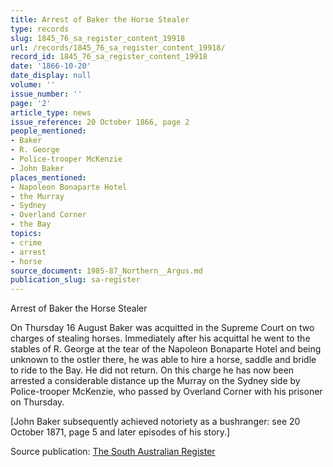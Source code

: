 ```yaml
---
title: Arrest of Baker the Horse Stealer
type: records
slug: 1845_76_sa_register_content_19918
url: /records/1845_76_sa_register_content_19918/
record_id: 1845_76_sa_register_content_19918
date: '1866-10-20'
date_display: null
volume: ''
issue_number: ''
page: '2'
article_type: news
issue_reference: 20 October 1866, page 2
people_mentioned:
- Baker
- R. George
- Police-trooper McKenzie
- John Baker
places_mentioned:
- Napoleon Bonaparte Hotel
- the Murray
- Sydney
- Overland Corner
- the Bay
topics:
- crime
- arrest
- horse
source_document: 1985-87_Northern__Argus.md
publication_slug: sa-register
---
```


Arrest of Baker the Horse Stealer

On Thursday 16 August Baker was acquitted in the Supreme Court on two charges of stealing horses.  Immediately after his acquittal he went to the stables of R. George at the tear of the Napoleon Bonaparte Hotel and being unknown to the ostler there, he was able to hire a horse, saddle and bridle to ride to the Bay.  He did not return.  On this charge he has now been arrested a considerable distance up the Murray on the Sydney side by Police-trooper McKenzie, who passed by Overland Corner with his prisoner on Thursday.

[John Baker subsequently achieved notoriety as a bushranger: see 20 October 1871, page 5 and later episodes of his story.]

Source publication: [The South Australian Register](/publications/sa-register/)
